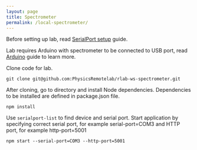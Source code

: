 ```yaml
---
layout: page
title: Spectrometer
permalink: /local-spectrometer/
---
```


Before setting up lab, read [SerialPort setup](/documentation/local-serialport/) guide. 

Lab requires Arduino with spectrometer to be connected to USB port, read [Arduino](/documentation/local-arduino) guide to learn more.

Clone code for lab.
```
git clone git@github.com:PhysicsRemotelab/rlab-ws-spectrometer.git
```

After cloning, go to directory and install Node dependencies. Dependencies to be installed are defined in package.json file.
```
npm install
```

Use `serialport-list` to find device and serial port.  Start application by specifying correct serial port, for example serial-port=COM3 and HTTP port, for example http-port=5001
```
npm start --serial-port=COM3 --http-port=5001
```
